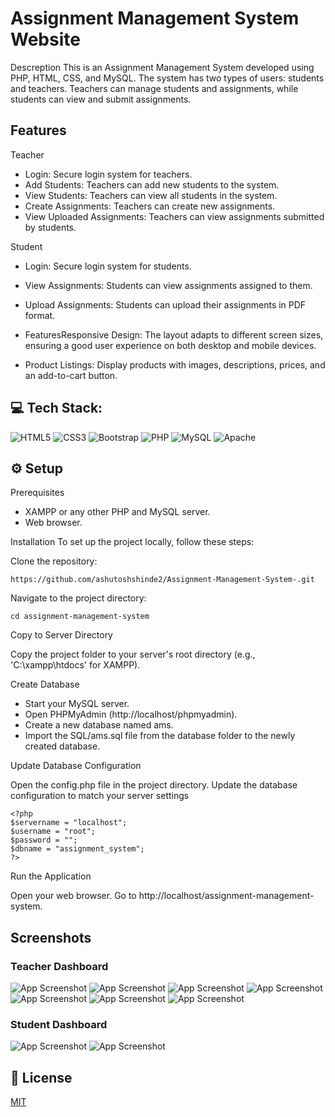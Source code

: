 
# Assignment Management System Website
Descreption
This is an Assignment Management System developed using PHP, HTML, CSS, and MySQL. The system has two types of users: students and teachers. Teachers can manage students and assignments, while students can view and submit assignments.
## Features
Teacher
* Login: Secure login system for teachers.
* Add Students: Teachers can add new students to the system.
* View Students: Teachers can view all students in the system.
* Create Assignments: Teachers can create new assignments.
* View Uploaded Assignments: Teachers can view assignments submitted by students.
  
Student
* Login: Secure login system for students.
* View Assignments: Students can view assignments assigned to them.
* Upload Assignments: Students can upload their assignments in PDF format.


* FeaturesResponsive Design: The layout adapts to different screen sizes, ensuring a good user experience on both desktop and mobile devices.

* Product Listings: Display products with images, descriptions, prices, and an add-to-cart button.
## 💻 Tech Stack:
![HTML5](https://img.shields.io/badge/html5-%23E34F26.svg?style=for-the-badge&logo=html5&logoColor=white) ![CSS3](https://img.shields.io/badge/css3-%231572B6.svg?style=for-the-badge&logo=css3&logoColor=white) ![Bootstrap](https://img.shields.io/badge/bootstrap-%238511FA.svg?style=for-the-badge&logo=bootstrap&logoColor=white) ![PHP](https://img.shields.io/badge/php-%23777BB4.svg?style=for-the-badge&logo=php&logoColor=white) ![MySQL](https://img.shields.io/badge/mysql-4479A1.svg?style=for-the-badge&logo=mysql&logoColor=white) ![Apache](https://img.shields.io/badge/apache-%23D42029.svg?style=for-the-badge&logo=apache&logoColor=white) 

## ⚙️ Setup

Prerequisites
* XAMPP or any other PHP and MySQL server.
* Web browser.

Installation
To set up the project locally, follow these steps:

Clone the repository:

    https://github.com/ashutoshshinde2/Assignment-Management-System-.git

Navigate to the project directory:

    cd assignment-management-system

Copy to Server Directory

Copy the project folder to your server's root directory (e.g., 'C:\xampp\htdocs\' for XAMPP).

Create Database

* Start your MySQL server.
* Open PHPMyAdmin (http://localhost/phpmyadmin).
* Create a new database named ams.
* Import the SQL/ams.sql file from the database folder to the newly created database.

Update Database Configuration

Open the config.php file in the project directory.
Update the database configuration to match your server settings

    <?php
    $servername = "localhost";
    $username = "root";
    $password = "";
    $dbname = "assignment_system";
    ?>

Run the Application

Open your web browser.
Go to http://localhost/assignment-management-system.


## Screenshots

### Teacher Dashboard

![App Screenshot](https://github.com/ashutoshshinde2/Assignment-Management-System-/blob/main/Output/Home%20page.png)
![App Screenshot](https://github.com/ashutoshshinde2/Assignment-Management-System-/blob/main/Output/login%20for%20student%20and%20login%20page.png)
![App Screenshot](https://github.com/ashutoshshinde2/Assignment-Management-System-/blob/main/Output/TeacherDashboard.png)
![App Screenshot](https://github.com/ashutoshshinde2/Assignment-Management-System-/blob/main/Output/AddStudent.png)
![App Screenshot](https://github.com/ashutoshshinde2/Assignment-Management-System-/blob/main/Output/AllStudent.png)
![App Screenshot](https://github.com/ashutoshshinde2/Assignment-Management-System-/blob/main/Output/NewAssignment.png)
![App Screenshot](https://github.com/ashutoshshinde2/Assignment-Management-System-/blob/main/Output/View%20Submission.png)

### Student Dashboard

![App Screenshot](https://github.com/ashutoshshinde2/Assignment-Management-System-/blob/main/Output/Student%20Dashboard.png)
![App Screenshot](https://github.com/ashutoshshinde2/Assignment-Management-System-/blob/main/Output/Upload%20Assignement.png)





    


## 📜 License

[MIT](https://choosealicense.com/licenses/mit/)
